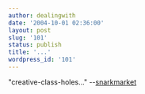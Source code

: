 ```yaml
---
author: dealingwith
date: '2004-10-01 02:36:00'
layout: post
slug: '101'
status: publish
title: '...'
wordpress_id: '101'
---
```


"creative-class-holes..." --[snarkmarket][1]

   [1]: http://snarkmarket.com/blog/snarkives/fairytale_marriage/the_revolution_will_not_be_oklahoman/

